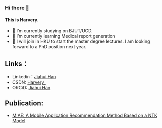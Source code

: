 ### Hi there 👋
#### This is Harvery.
- 🔭 I’m currently studying on BJUT/UCD.
- 🌱 I’m currently learning Medical report generation
- 💬 I will join in HKU to start the master degree lectures. I am looking forward to a PhD position next year.

## Links：
- Linkedin：[Jiahui Han](https://www.linkedin.com/in/jiahui-han520/)
- CSDN: [Harvery_](https://blog.csdn.net/Harvery_?type=blog)
- ORCiD: [Jiahui Han](https://orcid.org/0009-0005-6491-4009)
  
## Publication:
- [MIAE: A Mobile Application Recommendation Method Based on a NTK Model](10.1109/BigData59044.2023.10386764)


<!--
**UlanqabBadGuy/UlanqabBadGuy** is a ✨ _special_ ✨ repository because its `README.md` (this file) appears on your GitHub profile.

Here are some ideas to get you started:

- 🔭 I’m currently working on ...
- 🌱 I’m currently learning ...
- 👯 I’m looking to collaborate on ...
- 🤔 I’m looking for help with ...
- 💬 Ask me about ...
- 📫 How to reach me: ...
- 😄 Pronouns: ...
- ⚡ Fun fact: ...
-->
